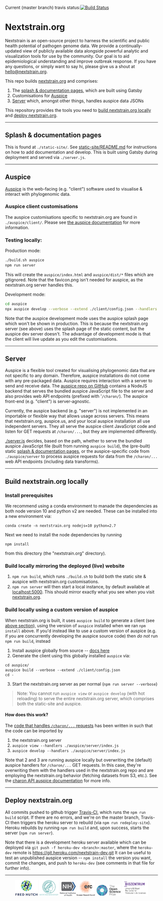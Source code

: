 Current (master branch) travis status:[![Build Status](https://travis-ci.com/nextstrain/nextstrain.org.svg?branch=master)](https://travis-ci.com/nextstrain/auspice)

# Nextstrain.org

Nextstrain is an open-source project to harness the scientific and public health potential of pathogen genome data. We provide a continually-updated view of publicly available data alongside powerful analytic and visualization tools for use by the community. Our goal is to aid epidemiological understanding and improve outbreak response. If you have any questions, or simply want to say hi, please give us a shout at hello@nextstrain.org.


This repo builds [nextstrain.org](https://nextstrain.org) and comprises:
  1. The [splash & documentation pages](#Splash--documentation-pages), which are built using Gatsby
  2. Customisations for [Auspice](#Auspice)
  3. [Server](#Server) which, amongst other things, handles auspice data JSONs

This repository provides the tools you need to [build nextstrain.org locally](#build-nextstrainorg-locally) and [deploy nextstrain.org](#deploy-nextstrainorg).

---
## Splash & documentation pages

This is found at `./static-site/`.
See [static-site/README.md](./static-site/README.md) for instructions on how to add documentation and develop.
This is built using Gatsby during deployment and served via `./server.js`.

---
## Auspice
[Auspice](https://github.com/nextstrain/auspice) is the web-facing (e.g. "client") software used to visualise & interact with phylogenomic data.

### Auspice client customisations
The auspice customisations specific to nextstrain.org are found in `./auspice/client/`.
Please see [the auspice documentation](https://nextstrain.github.io/auspice/customisations/introduction) for more information.

### Testing locally:

Production mode:
```bash
./build.sh auspice
npm run server
```
This will create the `auspice/index.html` and `auspice/dist/*` files which are gitignored.
Note that the favicon.png isn't needed for auspice, as the nextstrain.org server handles this.

Development mode:
```bash
cd auspice
npx auspice develop --verbose --extend ./client/config.json --handlers ./server/index.js
```
Note that the auspice development mode uses the auspice splash page which won't be shown in production.
This is because the nextstrain.org server (see above) uses the splash page of the static content, but the auspice dev server doesn't.
The advantage of development mode is that the client will live update as you edit the customisations.

---
## Server
Auspice is a flexible tool created for visualising phylogenomic data that are not specific to any domain.
Therefore, auspice installations do not come with any pre-packaged data.
Auspice requires interaction with a server to send and receive data.
The [auspice repo on GitHub](http://github.com/nextstrain/auspice) contains a NodeJS backend that serves the bundled auspice JavaScript file to the server and also provides web API endpoints (prefixed with '`/charon/`).
The auspice front-end (e.g. "client") is server-agnostic.

Currently, the auspice backend (e.g. "server") is not implemented in an importable or flexible way that allows usage across servers.
This means that nextstrain.org, auspice.us, and your local auspice installation all use independent servers. They all serve the auspice client JavaScript code and listen for GET requests at `/charon/...`, but they are implemented differently.

[./server.js](server.js) decides, based on the path, whether to serve the bundled auspice JavaScript file (built from running `auspice build`), the (pre-built) static [splash & documentation pages](#Splash--documentation-pages), or the auspice-specific code from `./auspice/server` to process auspice requests for data from the `/charon/...` web API endpoints (including data transforms).

---

## Build nextstrain.org locally

### Install prerequisites

We recommend using a conda environment to manade the dependencies as both node version 10 and python v2 are needed.
These can be installed into a new environment via:
```
conda create -n nextstrain.org nodejs=10 python=2.7
```
Next we need to install the node dependencies by running
```
npm install
```
from this directory (the "nextstrain.org" directory).


### Build locally mirroring the deployed (live) website
1. `npm run build`, which runs `./build.sh` to build both the static site & auspice with nextstrain.org customisations.
2. `npm run server` will then start a local instance, by default available at [localhost:5000](http://localhost:5000).
This should mirror exactly what you see when you visit [nextstrain.org](https://nextstrain.org).


### Build locally using a custom version of auspice
When nextstrain.org is built, it uses `auspice build` to generate a client (see [above section](#Auspice)), using the version of `auspice` installed when we ran `npm install` above.
If you'd instead like to use a custom version of auspice (e.g. if you are concurrently developing the auspice source code) then _do not_ run `npm run build`, instead
1. Install auspice globally from source -- [docs here](https://nextstrain.org/docs/getting-started/local-installation/#install-auspice-from-source)
2. Generate the client using this globally installed `auspice` via:
```
cd auspice/
auspice build --verbose --extend ./client/config.json
cd -
```
3. Start the nextstrain.org server as per normal (`npm run server --verbose`)

> Note: You cannot run `auspice view` or `auspice develop` (with hot reloading) to serve the entire nextstrain.org server, which comprises both the static-site and auspice.


#### How does this work?
The [code that handles `/charon/...` requests](auspice/server/index.js) has been written in such that the code can be imported by
1. the nextstrain.org server
2. `auspice view --handlers ./auspice/server/index.js`
3. `auspice develop --handlers ./auspice/server/index.js`

Note that 2 and 3 are running auspice locally but overwriting the (default) auspice handlers for `/charon/...` GET requests.
In this case, they're overwriting them with the handlers used in the nextstrain.org repo and are employing the nextstrain.org behavior (fetching datasets from S3, etc.).
See the [charon API auspice documentation](https://nextstrain.github.io/auspice/customisations/server/charonAPI) for more info.

---
## Deploy nextstrain.org
All commits pushed to github trigger [Travis-CI](https://travis-ci.com/nextstrain/nextstrain.org), which runs the `npm run build` script.
If there are no errors, and we're on the master branch, Travis-CI then triggers the heroku server to rebuild (via `npm run redeploy-site`).
Heroku rebuilds by running `npm run build` and, upon success, starts the server (`npm run server`).


Note that there is a development heroku server available which can be deployed via
`git push -f heroku-dev <branch>:master`, where the `heroku-dev` remote is https://git.heroku.com/nextstrain-dev.git
It can be useful to test an unpublished auspice version -- `npm install` the version you want, commit the changes, and push to `heroku-dev` (see comments in that file for further info).


---

<p align="center">
  <img src="/docs/images/fred-hutch-logo-small.png" width="75" />
  <img src="/docs/images/max-planck-logo-small.png" width="65" />
  <img src="/docs/images/nih-logo-small.png" width="52" />
  <img src="/docs/images/erc-logo-small.png" width="60" />
  <img src="/docs/images/osp-logo-small.png" width="82" />
  <img src="/docs/images/bz_logo.png" width="85" />
</p>
